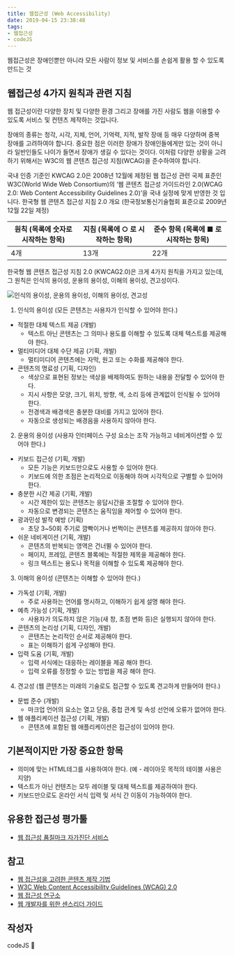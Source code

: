 ```yaml
---
title: 웹접근성 (Web Accessibility)
date: 2019-04-15 23:38:48
tags: 
- 웹접근성
- codeJS
---
```


웹접근성은 장애인뿐만 아니라 모든 사람이 정보 및 서비스를 손쉽게 활용 할 수 있도록 만드는 것

## 웹접근성 4가지 원칙과 관련 지침
웹 접근성이란 다양한 장치 및 다양한 환경 그리고 장애를 가진 사람도 웹을 이용할 수 있도록 서비스 및 컨텐츠 제작하는 것입니다.

장애의 종류는 청각, 시각, 지체, 언어, 기억력, 지적, 발작 장애 등 매우 다양하며 중복 장애를 고려하여야 합니다.
중요한 점은 이러한 장애가 장애인들에게만 있는 것이 아니라 일반인들도 나이가 들면서 장애가 생길 수 있다는 것이다. 이처럼 다양한 상황을 고려하기 위해서는 W3C의 웹 콘텐츠 접근성 지침(WCAG)을 준수하여야 합니다.

국내 인증 기준인 KWCAG 2.0은 2008년 12월에 제정된 웹 접근성 관련 국제 표준인 W3C(World Wide Web Consortium)의 ‘웹 콘텐츠 접근성 가이드라인 2.0(WCAG 2.0: Web Content Accessibility Guidelines 2.0)’을 국내 실정에 맞게 반영한 것 입니다.
한국형 웹 콘텐츠 접근성 지침 2.0 개요 (한국정보통신기술협회 표준으로 2009년 12월 22일 제정)

| 원칙 (목록에 숫자로 시작하는 항목) | 지침 (목록에 ○ 로 시작하는 항목) | 준수 항목 (목록에 ■ 로 시작하는 항목) |
| - | - | - |
| 4개 | 13개 | 22개 |

한국형 웹 콘텐츠 접근성 지침 2.0 (KWCAG2.0)은 크게 4가지 원칙을 가지고 있는데, 
그 원칙은 인식의 용이성, 운용의 용이성, 이해의 용이성, 견고성이다.

![인식의 용이성, 운용의 용이성, 이해의 용이성, 견고성](http://www.codejs.co.kr/development/views/convention/contents/img/doc/bg-principle.png)

1. 인식의 용이성 (모든 콘텐츠는 사용자가 인식할 수 있어야 한다.)
  - 적절한 대체 텍스트 제공 (개발)
    - 텍스트 아닌 콘텐츠는 그 의미나 용도를 이해할 수 있도록 대체 텍스트를 제공해야 한다.
  - 멀티미디어 대체 수단 제공 (기획, 개발)
    - 멀티미디어 콘텐츠에는 자막, 원고 또는 수화를 제공해야 한다.
  - 콘텐츠의 명료성 (기획, 디자인)
    - 색상으로 표현된 정보는 색상을 배제하여도 원하는 내용을 전달할 수 있어야 한다.
    - 지시 사항은 모양, 크기, 위치, 방향, 색, 소리 등에 관계없이 인식될 수 있어야 한다.
    - 전경색과 배경색은 충분한 대비를 가지고 있어야 한다.
    - 자동으로 생성되는 배경음을 사용하지 않아야 한다.
2. 운용의 용이성 (사용자 인터페이스 구성 요소는 조작 가능하고 네비게이션할 수 있어야 한다.)
  - 키보드 접근성 (기획, 개발)
    - 모든 기능은 키보드만으로도 사용할 수 있어야 한다.
    - 키보드에 의한 초점은 논리적으로 이동해야 하며 시각적으로 구별할 수 있어야 한다.
  - 충분한 시간 제공 (기획, 개발)
    - 시간 제한이 있는 콘텐츠는 응답시간을 조절할 수 있어야 한다.
    - 자동으로 변경되는 콘텐츠는 움직임을 제어할 수 있어야 한다.
  - 광과민성 발작 예방 (기획)
    - 초당 3~50회 주기로 깜빡이거나 번쩍이는 콘텐츠를 제공하지 않아야 한다.
  - 쉬운 네비게이션 (기획, 개발)
    - 콘텐츠의 반복되는 영역은 건너뛸 수 있어야 한다.
    - 페이지, 프레임, 콘텐츠 블록에는 적절한 제목을 제공해야 한다.
    - 링크 텍스트는 용도나 목적을 이해할 수 있도록 제공해야 한다.
3. 이해의 용이성 (콘텐츠는 이해할 수 있어야 한다.)
  - 가독성 (기획, 개발)
    - 주로 사용하는 언어를 명시하고, 이해하기 쉽게 설명 해야 한다.
  - 예측 가능성 (기획, 개발)
    - 사용자가 의도하지 않은 기능(새 창, 초점 변화 등)은 실행되지 않아야 한다.
  - 콘텐츠의 논리성 (기획, 디자인, 개발)
    - 콘텐츠는 논리적인 순서로 제공해야 한다.
    - 표는 이해하기 쉽게 구성해야 한다.
  - 입력 도움 (기획, 개발)
    - 입력 서식에는 대응하는 레이블을 제공 해야 한다.
    - 입력 오류를 정정할 수 있는 방법을 제공 해야 한다.
4. 견고성 (웹 콘텐츠는 미래의 기술로도 접근할 수 있도록 견고하게 만들어야 한다.)
  - 문법 준수 (개발)
    - 마크업 언어의 요소는 열고 닫음, 중첩 관계 및 속성 선언에 오류가 없어야 한다.
  - 웹 애플리케이션 접근성 (기획, 개발)
    - 콘텐츠에 포함된 웹 애플리케이션은 접근성이 있어야 한다.

## 기본적이지만 가장 중요한 항목
- 의미에 맞는 HTML테그를 사용하여야 한다. (예 - 레이아웃 목적의 테이블 사용은 지양)
- 텍스트가 아닌 컨텐츠는 모두 레이블 및 대체 텍스트를 제공하여야 한다.
- 키보드만으로도 온라인 서식 입력 및 서식 간 이동이 가능하여야 한다.

## 유용한 접근성 평가툴
- [웹 접근성 품질마크 자가진단 서비스](https://accessibility.kr/nia/check.php)

## 참고
- [웹 접근성을 고려한 콘텐츠 제작 기법](http://www.wah.or.kr/_Upload/pds/%EC%9B%B9%20%EC%A0%91%EA%B7%BC%EC%84%B1%EC%9D%84%20%EA%B3%A0%EB%A0%A4%ED%95%9C%20%EC%BD%98%ED%85%90%EC%B8%A0%20%EC%A0%9C%EC%9E%91%20%EA%B8%B0%EB%B2%95%20v2.0&#40;111130&#41;.pdf)
- [W3C Web Content Accessibility Guidelines (WCAG) 2.0](http://www.w3.org/TR/WCAG/)
- [웹 접근성 연구소](http://www.wah.or.kr/)
- [웹 개발자를 위한 센스리더 가이드](https://nuli.navercorp.com/sharing/blog/post/1081603)

## 작성자 
codeJS 🐘 